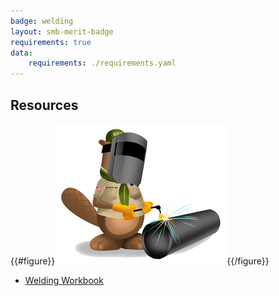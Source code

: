 ```yaml
---
badge: welding
layout: smb-merit-badge
requirements: true
data:
    requirements: ./requirements.yaml
---
```


## Resources

{{#figure}}<img src="welding-bucky.jpg" class="W(100%)" />{{/figure}}
* [Welding Workbook](welding-workbook.pdf)
